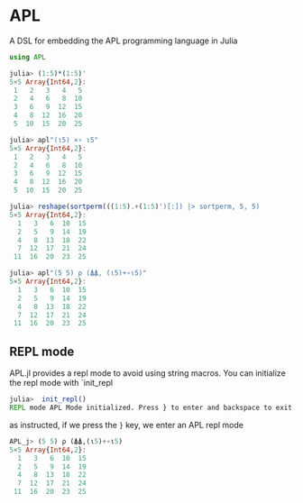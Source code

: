 # APL
A DSL for embedding the APL programming language in Julia

```julia
using APL

julia> (1:5)*(1:5)'
5×5 Array{Int64,2}:
 1   2   3   4   5
 2   4   6   8  10
 3   6   9  12  15
 4   8  12  16  20
 5  10  15  20  25

julia> apl"(ι5) ×∘ ι5"
5×5 Array{Int64,2}:
 1   2   3   4   5
 2   4   6   8  10
 3   6   9  12  15
 4   8  12  16  20
 5  10  15  20  25
```

```julia
julia> reshape(sortperm(((1:5).+(1:5)')[:]) |> sortperm, 5, 5)
5×5 Array{Int64,2}:
  1   3   6  10  15
  2   5   9  14  19
  4   8  13  18  22
  7  12  17  21  24
 11  16  20  23  25

julia> apl"(5 5) ρ (⍋⍋, (ι5)+∘ι5)"
5×5 Array{Int64,2}:
  1   3   6  10  15
  2   5   9  14  19
  4   8  13  18  22
  7  12  17  21  24
 11  16  20  23  25
```

## REPL mode
APL.jl provides a repl mode to avoid using string macros. You can initialize the repl mode with `init_repl
```julia
julia>  init_repl()
REPL mode APL Mode initialized. Press } to enter and backspace to exit.
```
as instructed, if we press the `}` key, we enter an APL repl mode
```julia
APL_j> (5 5) ρ (⍋⍋,(ι5)+∘ι5)
5×5 Array{Int64,2}:
  1   3   6  10  15
  2   5   9  14  19
  4   8  13  18  22
  7  12  17  21  24
 11  16  20  23  25
```